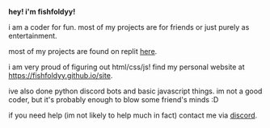 <b>hey! i'm fishfoldyy!</b>

<p>i am a coder for fun. most of my projects are for friends or just purely as entertainment.</p>
<p>most of my projects are found on replit <a href="https://replit.com/@fishfoldyy">here</a>.</p>
<p>i am very proud of figuring out html/css/js! find my personal website at <a href=https://fishfoldyy.github.io/site/>https://fishfoldyy.github.io/site</a>.</p>
<p>ive also done python discord bots and basic javascript things. im not a good coder, but it's probably enough to blow some friend's minds :D</p>
<p>if you need help (im not likely to help much in fact) contact me via <a href="discord.com/channels/@me/991277703258964060">discord</a>. </p>
